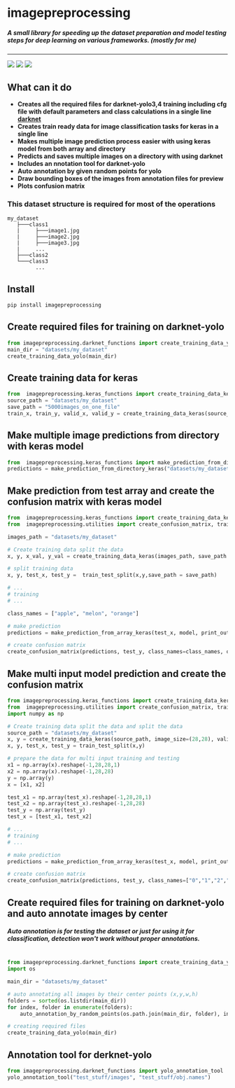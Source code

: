 # imagepreprocessing
##### A small library for speeding up the dataset preparation and model testing steps for deep learning on various frameworks. (mostly for me)
___

![](https://img.shields.io/pypi/dw/imagepreprocessing?style=flat-square)  ![](https://img.shields.io/github/repo-size/cccaaannn/imagepreprocessing?style=flat-square) ![](https://img.shields.io/github/license/cccaaannn/imagepreprocessing?style=flat-square)

## What can it do
- **Creates all the required files for darknet-yolo3,4 training including cfg file with default parameters and class calculations in a single line [darknet](https://github.com/AlexeyAB/darknet)**
- **Creates train ready data for image classification tasks for keras in a single line**
- **Makes multiple image prediction process easier with using keras model from both array and directory**
- **Predicts and saves multiple images on a directory with using darknet**
- **Includes an nnotation tool for darknet-yolo**
- **Auto annotation by given random points for yolo**
- **Draw bounding boxes of the images from annotation files for preview**
- **Plots confusion matrix**

### This dataset structure is required for most of the operations 
```
my_dataset
   ├───class1
   |     ├───image1.jpg
   |     ├───image2.jpg
   |     ├───image3.jpg
   |     ...
   ├───class2
   └───class3
         ...
```

## Install
```sh
pip install imagepreprocessing
```

## Create required files for training on darknet-yolo  
```python
from imagepreprocessing.darknet_functions import create_training_data_yolo
main_dir = "datasets/my_dataset"
create_training_data_yolo(main_dir)
```

## Create training data for keras
```python
from  imagepreprocessing.keras_functions import create_training_data_keras
source_path = "datasets/my_dataset"
save_path = "5000images_on_one_file"
train_x, train_y, valid_x, valid_y = create_training_data_keras(source_path, save_path = save_path, image_size = (299,299), validation_split=0.1, percent_to_use=0.5, grayscale = True)
```


## Make multiple image predictions from directory with keras model
```python
from  imagepreprocessing.keras_functions import make_prediction_from_directory_keras
predictions = make_prediction_from_directory_keras("datasets/my_dataset/class1", "models/alexnet.h5")
```


## Make prediction from test array and create the confusion matrix with keras model
```python
from  imagepreprocessing.keras_functions import create_training_data_keras, make_prediction_from_array_keras
from  imagepreprocessing.utilities import create_confusion_matrix, train_test_split

images_path = "datasets/my_dataset"

# Create training data split the data
x, y, x_val, y_val = create_training_data_keras(images_path, save_path = None, validation_split=0.2, percent_to_use=0.5)

# split training data
x, y, test_x, test_y =  train_test_split(x,y,save_path = save_path)

# ...
# training
# ...

class_names = ["apple", "melon", "orange"]

# make prediction
predictions = make_prediction_from_array_keras(test_x, model, print_output=False)

# create confusion matrix
create_confusion_matrix(predictions, test_y, class_names=class_names, one_hot=True)
```


## Make multi input model prediction and create the confusion matrix
```python
from imagepreprocessing.keras_functions import create_training_data_kera
from  imagepreprocessing.utilities import create_confusion_matrix, train_test_split
import numpy as np

# Create training data split the data and split the data
source_path = "datasets/my_dataset"
x, y = create_training_data_keras(source_path, image_size=(28,28), validation_split=0, percent_to_use=1, grayscale=True, convert_array_and_reshape=False)
x, y, test_x, test_y = train_test_split(x,y)

# prepare the data for multi input training and testing
x1 = np.array(x).reshape(-1,28,28,1)
x2 = np.array(x).reshape(-1,28,28)
y = np.array(y)
x = [x1, x2]

test_x1 = np.array(test_x).reshape(-1,28,28,1)
test_x2 = np.array(test_x).reshape(-1,28,28)
test_y = np.array(test_y)
test_x = [test_x1, test_x2]

# ...
# training
# ...

# make prediction
predictions = make_prediction_from_array_keras(test_x, model, print_output=False, model_summary=False, show_images=False)

# create confusion matrix
create_confusion_matrix(predictions, test_y, class_names=["0","1","2","3","4","5","6","7","8","9"], one_hot=True)

```


## Create required files for training on darknet-yolo and auto annotate images by center 
##### Auto annotation is for testing the dataset or just for using it for classification, detection won't work without proper annotations.
#
```python
from imagepreprocessing.darknet_functions import create_training_data_yolo, auto_annotation_by_random_points
import os

main_dir = "datasets/my_dataset"

# auto annotating all images by their center points (x,y,w,h)
folders = sorted(os.listdir(main_dir))
for index, folder in enumerate(folders):
    auto_annotation_by_random_points(os.path.join(main_dir, folder), index, annotation_points=((0.5,0.5), (0.5,0.5), (1.0,1.0), (1.0,1.0)))

# creating required files
create_training_data_yolo(main_dir)
```


## Annotation tool for derknet-yolo
```python
from imagepreprocessing.darknet_functions import yolo_annotation_tool
yolo_annotation_tool("test_stuff/images", "test_stuff/obj.names")
```



